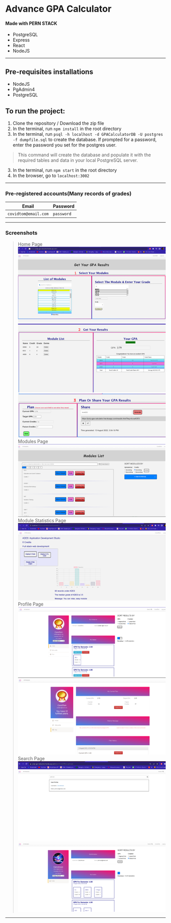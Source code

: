 # **Advance GPA Calculator**
#### Made with PERN STACK
+ PostgreSQL
+ Express
+ React
+ NodeJS


___
## Pre-requisites installations
+ NodeJS
+ PgAdmin4
+ PostgreSQL

## To run the project:

1. Clone the repository / Download the zip file
2. In the terminal, run `npm install` in the root directory
3. In the terminal, run `psql -h localhost -d GPACalculatorDB -U postgres -f dumpfile.sql` to create the database. If prompted for a password, enter the password you set for the postgres user.
> This command will create the database and populate it with the required tables and data in your local PostgreSQL server.
3. In the terminal, run `npm start` in the root directory
4. In the browser, go to `localhost:3002`

___

### Pre-registered accounts(Many records of grades)

| Email | Password |
| ------ | ----------- |
| ``` covidtom@email.com ```  | ``` password ``` |
___



### Screenshots
> Home Page
![Completions](CompletionScreenshots/Homepage1.png)
![Completions](CompletionScreenshots/Homepage2.png)
![Completions](CompletionScreenshots/Homepage3.png)
> Modules Page
![Completions](CompletionScreenshots/ModulesPage.png)
> Module Statistics Page
![Completions](CompletionScreenshots/ModuleStatisticsPage.png)
> Profile Page
![Completions](CompletionScreenshots/ProfilePage1.png)
![Completions](CompletionScreenshots/ProfilePage2.png)
> Search Page
![Completions](CompletionScreenshots/SearchingJohnson.png)
![Completions](CompletionScreenshots/VisitingJohnson.png)

___
